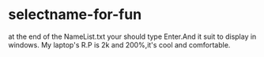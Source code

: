 # selectname-for-fun

at the end of the NameList.txt your should type Enter.And it suit to display in windows.
My laptop's R.P is 2k and 200%,it's cool and comfortable.
